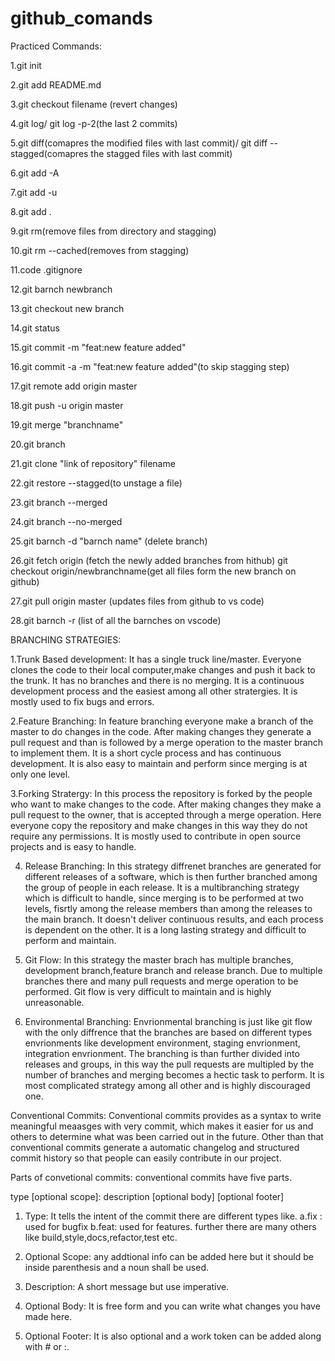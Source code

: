 # github_comands

Practiced Commands:

1.git init

2.git add README.md

3.git checkout filename (revert changes)

4.git log/ git log -p-2(the last 2 commits)

5.git diff(comapres the modified files with last commit)/ git diff --stagged(comapres the stagged files with last commit)

6.git add -A

7.git add -u

8.git add .

9.git rm(remove files from directory and stagging)

10.git rm --cached(removes from stagging)

11.code .gitignore

12.git barnch newbranch

13.git checkout new branch

14.git status

15.git commit -m "feat:new feature added"

16.git commit -a -m "feat:new feature added"(to skip stagging step)

17.git remote add origin master

18.git push -u origin master

19.git merge "branchname"

20.git branch

21.git clone "link of repository" filename

22.git restore --stagged(to unstage a file)

23.git branch --merged

24.git branch --no-merged

25.git barnch -d "barnch name" (delete branch)

26.git fetch origin (fetch the newly added branches from hithub) git checkout origin/newbranchname(get all files form the new branch on github)

27.git pull origin master (updates files from github to vs code)

28.git barnch -r (list of all the barnches on vscode)


BRANCHING STRATEGIES:

1.Trunk Based development:
It has a single truck line/master. Everyone clones the code to their local computer,make changes and push it back to the trunk.
It has no branches and there is no merging.
It is a continuous development process and the easiest among all other stratergies.
It is mostly used to fix bugs and errors.

2.Feature Branching:
In feature branching everyone make a branch of the master to do changes in the code.
After making changes they generate a pull request and than is followed by a merge operation to the master branch to implement them.
It is a short cycle process and has continuous development.
It is also easy to maintain and perform since merging is at only one level.

3.Forking Stratergy:
In this process the repository is forked by the people who want to make changes to the code.
After making changes they make a pull request to the owner, that is accepted through a merge operation.
Here everyone copy the repository and make changes in this way they do not require any permissions.
It is mostly used to contribute in open source projects and is easy to handle.

4. Release Branching:
In this strategy diffrenet branches are generated for different releases of a software, which is then further branched among the
group of people in each release.
It is a multibranching strategy which is difficult to handle, since merging is to be performed at two levels, fisrtly among the
release members than among the releases to the main branch.
It doesn't deliver continuous results, and each process is dependent on the other.
It is a long lasting strategy and difficult to perform and maintain.

5. Git Flow:
In this strategy the master brach has multiple branches, development branch,feature branch and release branch.
Due to multiple branches there and many pull requests and merge operation to be performed.
Git flow is very difficult to maintain and is highly unreasonable.

6. Environmental Branching:
Envrionmental branching is just like git flow with the only diffrence that the branches are based on different types envrionments
like development environment, staging envrionment, integration envrionment.
The branching is than further divided into releases and groups, in this way the pull requests are multipled by the number of branches
and merging becomes a hectic task to perform.
It is most complicated strategy among all other and is highly discouraged one. 

Conventional Commits:
Conventional commits provides as a syntax to write meaningful meaasges with very commit, which makes it easier for us and others to determine
what was been carried out in the future.
Other than that conventional commits generate a automatic changelog and structured commit history so that people can easily contribute in our
project.

Parts of convetional commits:
conventional commits have five parts.

type [optional scope]: description
[optional body]
[optional footer]

1. Type:
It tells the intent of the commit there are different types like.
  a.fix : used for bugfix 
  b.feat: used for features.
 further there are many others like build,style,docs,refactor,test etc.
 
2. Optional Scope:
any addtional info can be added here but it should be inside parenthesis and a noun shall be used.

3. Description:
A short message but use imperative.

4. Optional Body:
It is free form and you can write what changes you have made here.

5. Optional Footer:
It is also optional and a work token can be added along with # or :.









